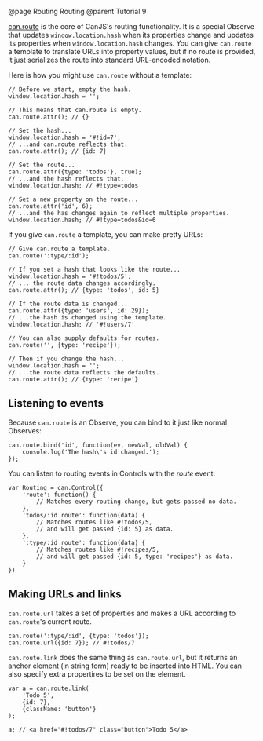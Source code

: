 @page Routing Routing
@parent Tutorial 9

[can.route](../docs/can.route.html) is the core of CanJS's routing functionality. It is a special
Observe that updates `window.location.hash` when its properties change and
updates its properties when `window.location.hash` changes. You can give
`can.route` a template to translate URLs into property values, but if no route
is provided, it just serializes the route into standard URL-encoded notation.

Here is how you might use `can.route` without a template:

```
// Before we start, empty the hash.
window.location.hash = '';

// This means that can.route is empty.
can.route.attr(); // {}

// Set the hash...
window.location.hash = '#!id=7';
// ...and can.route reflects that.
can.route.attr(); // {id: 7}

// Set the route...
can.route.attr({type: 'todos'}, true);
// ...and the hash reflects that.
window.location.hash; // #!type=todos

// Set a new property on the route...
can.route.attr('id', 6);
// ...and the has changes again to reflect multiple properties.
window.location.hash; // #!type=todos&id=6
```

If you give `can.route` a template, you can make pretty URLs:

```
// Give can.route a template.
can.route(':type/:id');

// If you set a hash that looks like the route...
window.location.hash = '#!todos/5';
// ... the route data changes accordingly.
can.route.attr(); // {type: 'todos', id: 5}

// If the route data is changed...
can.route.attr({type: 'users', id: 29});
// ...the hash is changed using the template.
window.location.hash; // '#!users/7'

// You can also supply defaults for routes.
can.route('', {type: 'recipe'});

// Then if you change the hash...
window.location.hash = '';
// ...the route data reflects the defaults.
can.route.attr(); // {type: 'recipe'}
```

## Listening to events

Because `can.route` is an Observe, you can bind to it just like normal Observes:

```
can.route.bind('id', function(ev, newVal, oldVal) {
	console.log('The hash\'s id changed.');
});
```

You can listen to routing events in Controls with the _route_ event:

```
var Routing = can.Control({
	'route': function() {
		// Matches every routing change, but gets passed no data.
	},
	'todos/:id route': function(data) {
		// Matches routes like #!todos/5,
		// and will get passed {id: 5} as data.
	},
	':type/:id route': function(data) {
		// Matches routes like #!recipes/5,
		// and will get passed {id: 5, type: 'recipes'} as data.
	}
})
```

## Making URLs and links

`can.route.url` takes a set of properties and makes a URL according to
`can.route`'s current route.

```
can.route(':type/:id', {type: 'todos'});
can.route.url({id: 7}); // #!todos/7
```

`can.route.link` does the same thing as `can.route.url`, but it returns an
anchor element (in string form) ready to be inserted into HTML. You can also
specify extra propertires to be set on the element.

```
var a = can.route.link(
	'Todo 5',
	{id: 7},
	{className: 'button'}
);

a; // <a href="#!todos/7" class="button">Todo 5</a>
```
